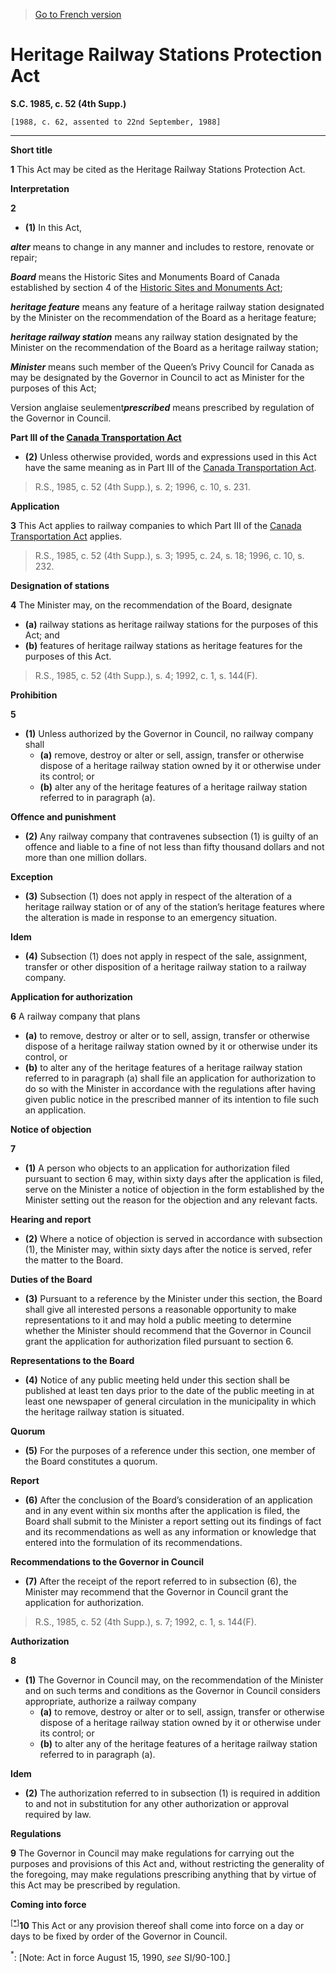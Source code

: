 > [Go to French version](/fr/Lois/Lois%20du%20Canada/1985/ch.%2052%20(4th%20Supp.).md)

# Heritage Railway Stations Protection Act

**S.C. 1985, c. 52 (4th Supp.)**


```
[1988, c. 62, assented to 22nd September, 1988]
```
----------



**Short title**

**1** This Act may be cited as the Heritage Railway Stations Protection Act.




**Interpretation**

**2** 

- **(1)** In this Act,

***alter*** means to change in any manner and includes to restore, renovate or repair;

***Board*** means the Historic Sites and Monuments Board of Canada established by section 4 of the [Historic Sites and Monuments Act](/en/Acts/Revised%20Statutes%20of%20Canada/H/H-4.md);

***heritage feature*** means any feature of a heritage railway station designated by the Minister on the recommendation of the Board as a heritage feature;

***heritage railway station*** means any railway station designated by the Minister on the recommendation of the Board as a heritage railway station;

***Minister*** means such member of the Queen’s Privy Council for Canada as may be designated by the Governor in Council to act as Minister for the purposes of this Act;

Version anglaise seulement***prescribed*** means prescribed by regulation of the Governor in Council.

**Part III of the [Canada Transportation Act](/en/Acts/Statutes%20of%20Canada/1996/c.%2010.md)**

- **(2)** Unless otherwise provided, words and expressions used in this Act have the same meaning as in Part III of the [Canada Transportation Act](/en/Acts/Statutes%20of%20Canada/1996/c.%2010.md).
> R.S., 1985, c. 52 (4th Supp.), s. 2; 1996, c. 10, s. 231.





**Application**

**3** This Act applies to railway companies to which Part III of the [Canada Transportation Act](/en/Acts/Statutes%20of%20Canada/1996/c.%2010.md) applies.
> R.S., 1985, c. 52 (4th Supp.), s. 3; 1995, c. 24, s. 18; 1996, c. 10, s. 232.





**Designation of stations**

**4** The Minister may, on the recommendation of the Board, designate
- **(a)** railway stations as heritage railway stations for the purposes of this Act; and
- **(b)** features of heritage railway stations as heritage features for the purposes of this Act.
> R.S., 1985, c. 52 (4th Supp.), s. 4; 1992, c. 1, s. 144(F).





**Prohibition**

**5** 

- **(1)** Unless authorized by the Governor in Council, no railway company shall
	- **(a)** remove, destroy or alter or sell, assign, transfer or otherwise dispose of a heritage railway station owned by it or otherwise under its control; or
	- **(b)** alter any of the heritage features of a heritage railway station referred to in paragraph (a).

**Offence and punishment**

- **(2)** Any railway company that contravenes subsection (1) is guilty of an offence and liable to a fine of not less than fifty thousand dollars and not more than one million dollars.

**Exception**

- **(3)** Subsection (1) does not apply in respect of the alteration of a heritage railway station or of any of the station’s heritage features where the alteration is made in response to an emergency situation.

**Idem**

- **(4)** Subsection (1) does not apply in respect of the sale, assignment, transfer or other disposition of a heritage railway station to a railway company.




**Application for authorization**

**6** A railway company that plans
- **(a)** to remove, destroy or alter or to sell, assign, transfer or otherwise dispose of a heritage railway station owned by it or otherwise under its control, or
- **(b)** to alter any of the heritage features of a heritage railway station referred to in paragraph (a)
shall file an application for authorization to do so with the Minister in accordance with the regulations after having given public notice in the prescribed manner of its intention to file such an application.




**Notice of objection**

**7** 

- **(1)** A person who objects to an application for authorization filed pursuant to section 6 may, within sixty days after the application is filed, serve on the Minister a notice of objection in the form established by the Minister setting out the reason for the objection and any relevant facts.

**Hearing and report**

- **(2)** Where a notice of objection is served in accordance with subsection (1), the Minister may, within sixty days after the notice is served, refer the matter to the Board.

**Duties of the Board**

- **(3)** Pursuant to a reference by the Minister under this section, the Board shall give all interested persons a reasonable opportunity to make representations to it and may hold a public meeting to determine whether the Minister should recommend that the Governor in Council grant the application for authorization filed pursuant to section 6.

**Representations to the Board**

- **(4)** Notice of any public meeting held under this section shall be published at least ten days prior to the date of the public meeting in at least one newspaper of general circulation in the municipality in which the heritage railway station is situated.

**Quorum**

- **(5)** For the purposes of a reference under this section, one member of the Board constitutes a quorum.

**Report**

- **(6)** After the conclusion of the Board’s consideration of an application and in any event within six months after the application is filed, the Board shall submit to the Minister a report setting out its findings of fact and its recommendations as well as any information or knowledge that entered into the formulation of its recommendations.

**Recommendations to the Governor in Council**

- **(7)** After the receipt of the report referred to in subsection (6), the Minister may recommend that the Governor in Council grant the application for authorization.
> R.S., 1985, c. 52 (4th Supp.), s. 7; 1992, c. 1, s. 144(F).





**Authorization**

**8** 

- **(1)** The Governor in Council may, on the recommendation of the Minister and on such terms and conditions as the Governor in Council considers appropriate, authorize a railway company
	- **(a)** to remove, destroy or alter or to sell, assign, transfer or otherwise dispose of a heritage railway station owned by it or otherwise under its control; or
	- **(b)** to alter any of the heritage features of a heritage railway station referred to in paragraph (a).

**Idem**

- **(2)** The authorization referred to in subsection (1) is required in addition to and not in substitution for any other authorization or approval required by law.




**Regulations**

**9** The Governor in Council may make regulations for carrying out the purposes and provisions of this Act and, without restricting the generality of the foregoing, may make regulations prescribing anything that by virtue of this Act may be prescribed by regulation.




**Coming into force**

<sup><a href='#H-3.5_en_1'>[*]</a></sup>**10** This Act or any provision thereof shall come into force on a day or days to be fixed by order of the Governor in Council.

<a name='H-3.5_en_1'><sup>*</sup></a>: [Note: Act in force August 15, 1990, *see* SI/90-100.]<br />


